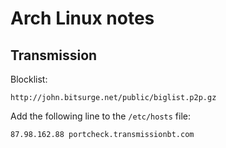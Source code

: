 
# Arch Linux notes

## Transmission

Blocklist:

```console
http://john.bitsurge.net/public/biglist.p2p.gz
```

Add the following line to the ```/etc/hosts``` file:

```console
87.98.162.88 portcheck.transmissionbt.com
```
